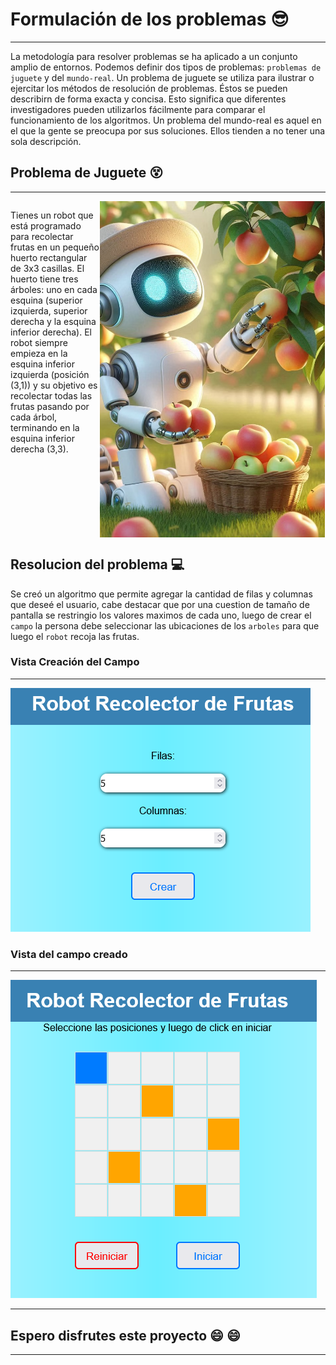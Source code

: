 # Formulación de los problemas :sunglasses:
---

La metodología para resolver problemas se ha aplicado a un conjunto amplio de entornos. Podemos definir dos tipos de problemas: `problemas de juguete` y del `mundo-real`.
Un problema de juguete se utiliza para ilustrar o ejercitar los métodos de resolución de problemas. Éstos se pueden describirn de forma exacta y concisa. Esto significa que diferentes investigadores pueden utilizarlos fácilmente para comparar el funcionamiento de los algoritmos.
Un problema del mundo-real es aquel en el que la gente se preocupa por sus soluciones. Ellos tienden a no tener una sola descripción.

## Problema de Juguete :dizzy_face:
---

<div style="display:flex; flex-direction:row;">
<p>Tienes un robot que está programado para recolectar frutas en un
pequeño huerto rectangular de 3x3 casillas. El huerto tiene tres árboles:
uno en cada esquina (superior izquierda, superior derecha y la esquina
inferior derecha). El robot siempre empieza en la esquina inferior
izquierda (posición (3,1)) y su objetivo es recolectar todas las frutas
pasando por cada árbol, terminando en la esquina inferior derecha (3,3).</p>
<img  src="./img/robot.png" />
</div>


## Resolucion del problema :computer: 

Se creó un algoritmo que permite agregar la cantidad de filas y columnas que deseé el usuario, cabe destacar que por una cuestion de tamaño de pantalla se restringio los valores maximos de cada uno, luego de crear el `campo` la persona debe seleccionar las ubicaciones de los `arboles` para que luego el `robot` recoja las frutas.

### Vista Creación del Campo
---


<img src="./img/vistaInicial.png" />

### Vista del campo creado
---


<img src="./img/vistaFinal.png" />


---

## Espero disfrutes este proyecto :smile: :smile:
---